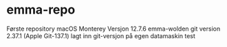 # emma-repo
Første repository
macOS Monterey Versjon 12.7.6
emma-wolden
git version 2.37.1 (Apple Git-137.1)
lagt inn git-versjon på egen datamaskin
test